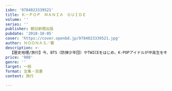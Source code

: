 ```yaml
---
isbn: '9784023339521'
title: Ｋ－ＰＯＰ　ＭＡＮＩＡ　ＧＵＩＤＥ
volume: ''
series: ''
publisher: 朝日新聞出版
pubdate: '2018-10-05'
cover: 'https://cover.openbd.jp/9784023339521.jpg'
author: ＮＯＯＮＡＳ／著
description: >-
  【歴史地理/旅行】今、BTS（防弾少年団）やTWICEをはじめ、K-POPアイドルが中高生を中心に大ブレイク。心者ファン向け情報から、もっとお近づきになりたいファンまで、実用的かつ実践的な技・ネタを詰め込んだ初の入門書が登場！
price: '980'
genre: ''
target: 一般
format: 全集・双書
content: 旅行

---
```

